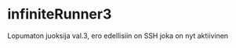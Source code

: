 infiniteRunner3
===============

Lopumaton juoksija val.3, ero edellisiin on SSH joka on nyt aktiivinen
